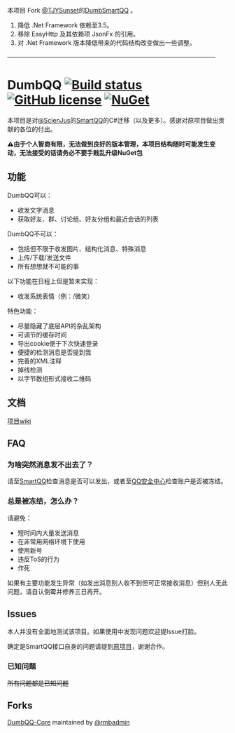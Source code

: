 本项目 Fork [@TJYSunset](https://github.com/scienjus/)的[DumbSmartQQ](https://github.com/TJYSunset/DumbQQ) 。

1. 降低 .Net Framework 依赖至3.5。
2. 移除 EasyHttp 及其依赖项 JsonFx 的引用。
3. 对 .Net Framework 版本降低带来的代码结构改变做出一些调整。

——————————————————————————————————

# DumbQQ [![Build status]( 	https://img.shields.io/appveyor/ci/TJYSunset/DumbQQ.svg?style=flat)](https://ci.appveyor.com/project/TJYSunset/DumbQQ) [![GitHub license](https://img.shields.io/badge/license-MIT-blue.svg?style=flat)](https://raw.githubusercontent.com/TJYSunset/DumbQQ/master/LICENSE) [![NuGet]( 	https://img.shields.io/nuget/v/Sunsetware.DumbQQ.svg)](https://www.nuget.org/packages/Sunsetware.DumbQQ/)

本项目是对[@ScienJus](https://github.com/scienjus/)的[SmartQQ](https://github.com/scienjus/smartqq)的C#迁移（以及更多）。感谢对原项目做出贡献的各位的付出。

**⚠️由于个人智商有限，无法做到良好的版本管理，本项目结构随时可能发生变动，无法接受的话请务必不要手贱乱升级NuGet包**

## 功能

DumbQQ可以：

+ 收发文字消息
+ 获取好友、群、讨论组、好友分组和最近会话的列表

DumbQQ不可以：

+ 包括但不限于收发图片、结构化消息、特殊消息
+ 上传/下载/发送文件
+ 所有想想就不可能的事

以下功能在日程上但是暂未实现：

+ 收发系统表情（例：/微笑）

特色功能：

+ 尽量隐藏了底层API的杂乱架构
+ 可调节的缓存时间
+ 导出cookie便于下次快速登录
+ 便捷的检测消息是否提到我
+ 完善的XML注释
+ 掉线检测
+ 以字节数组形式接收二维码

## 文档

[项目wiki](https://github.com/TJYSunset/DumbQQ/wiki)

## FAQ

### 为啥突然消息发不出去了？

请至[SmartQQ](http://w.qq.com)检查消息是否可以发出，或者至[QQ安全中心](http://aq.qq.com/007)检查账户是否被冻结。

### 总是被冻结，怎么办？

请避免：

+ 短时间内大量发送消息
+ 在非常用网络环境下使用
+ 使用新号
+ 违反ToS的行为
+ 作死

如果有主要功能发生异常（如发出消息别人收不到但可正常接收消息）但别人无此问题，请自认倒霉并修养三日再开。

## Issues

本人并没有全面地测试该项目。如果使用中发现问题欢迎提Issue打脸。

确定是SmartQQ接口自身的问题请提到[原项目](https://github.com/scienjus/smartqq)，谢谢合作。

### 已知问题

~~所有问题都是已知问题~~

## Forks

[DumbQQ-Core](https://github.com/rmbadmin/DumbQQ-Core) maintained by [@rmbadmin](https://github.com/rmbadmin)